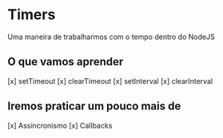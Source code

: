 # Timers

Uma maneira de trabalharmos com o tempo dentro do NodeJS

## O que vamos aprender
[x] setTimeout
[x] clearTimeout
[x] setInterval
[x] clearInterval

## Iremos praticar um pouco mais de
[x] Assíncronismo
[x] Callbacks